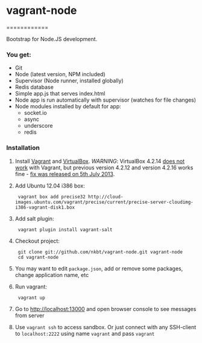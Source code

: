 # vagrant-node
============

Bootstrap for Node.JS development.

### You get:

- Git
- Node (latest version, NPM included)
- Supervisor (Node runner, installed globally)
- Redis database
- Simple app.js that serves index.html
- Node app is run automatically with supervisor (watches for file changes)
- Node modules installed by default for app:
    - socket.io
    - async
    - underscore
    - redis

### Installation

1. Install [Vagrant](http://www.vagrantup.com/) and [VirtualBox](https://www.virtualbox.org/). *WARNING*: VirtualBox 4.2.14 [does not work](https://github.com/mitchellh/vagrant/issues/1850) with Vagrant, but previous version 4.2.12 and version 4.2.16 works fine - [fix was released on 5th July 2013](https://blogs.oracle.com/virtualization/entry/oracle_vm_virtualbox_4_26).
2. Add Ubuntu 12.04 i386 box:

        vagrant box add precise32 http://cloud-images.ubuntu.com/vagrant/precise/current/precise-server-cloudimg-i386-vagrant-disk1.box

3. Add salt plugin:

        vagrant plugin install vagrant-salt

4. Checkout project:

        git clone git://github.com/nkbt/vagrant-node.git vagrant-node
        cd vagrant-node
        
5. You may want to edit `package.json`, add or remove some packages, change application name, etc

6. Run vagrant:
        
        vagrant up

7. Go to [http://localhost:13000](http://localhost:13000) and open browser console to see messages from server 
8. Use `vagrant ssh` to access sandbox. Or just connect with any SSH-client to `localhost:2222` using name `vagrant` and pass `vagrant`
